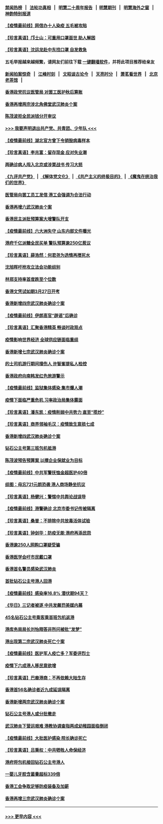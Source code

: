 #### [禁闻热榜](热点新闻.md?=0)  &nbsp;&nbsp;|&nbsp;&nbsp; [法轮功真相](https://github.com/gfw-breaker/truth/blob/master/README.md?=0) &nbsp;&nbsp;|&nbsp;&nbsp; [明慧二十周年报告](https://github.com/gfw-breaker/mh-reports/blob/master/README.md?=0) &nbsp;&nbsp;|&nbsp;&nbsp;[明慧期刊](https://github.com/gfw-breaker/mh-qikan) &nbsp;&nbsp;|&nbsp;&nbsp; [明慧海外之窗](https://github.com/gfw-breaker/mh-news/blob/master/README.md?=0) &nbsp;&nbsp;|&nbsp;&nbsp; [神韵特别报道](https://github.com/gfw-breaker/mh-news/blob/master/shenyun.md?=0)
#### [【疫情最前线】网信办十人染疫 五毛被攻陷](../pages/nsc415/n11903757.md?t=03012302) 
#### [【珍言真语】邝士山：可重用口罩面世 助人解困](../pages/nsc415/n11903875.md?t=03012302) 
#### [【珍言真语】沈运龙赴中东找口罩 自发救急](../pages/nsc415/n11903291.md?t=03012302) 
#### 五毛举报越来越频繁，请网友们前往下载 [一键翻墙软件](https://github.com/gfw-breaker/ssr-accounts)，并将此项目推荐给亲友
#### [新闻拍案惊奇](https://github.com/gfw-breaker/banned-news/blob/master/pages/link4.md) &nbsp;&nbsp;|&nbsp;&nbsp; [江峰时刻](https://github.com/gfw-breaker/banned-news/blob/master/pages/link4.md) &nbsp;&nbsp;|&nbsp;&nbsp; [文昭谈古论今](https://github.com/gfw-breaker/banned-news/blob/master/pages/link4.md) &nbsp;&nbsp;|&nbsp;&nbsp; [天亮时分](https://github.com/gfw-breaker/banned-news/blob/master/pages/link4.md) &nbsp;&nbsp;|&nbsp;&nbsp; [萧茗看世界](https://github.com/gfw-breaker/banned-news/blob/master/pages/link4.md) &nbsp;&nbsp;|&nbsp;&nbsp; [北京老茶馆](https://github.com/gfw-breaker/banned-news/blob/master/pages/link4.md) &nbsp;&nbsp;|&nbsp;&nbsp; 
#### [香港政党抗议医管局 对罢工医护秋后算账](../pages/nsc415/n11901746.md?t=03012302) 
#### [香港再增两宗涉北角佛堂武汉肺炎个案](../pages/nsc415/n11901737.md?t=03012302) 
#### [陈茂波拒全民派钱分开审议](../pages/nsc415/n11901672.md?t=03012302) 
#### [>>> 我要声明退出共产党、共青团、少年队 <<<](https://github.com/begood0513/goodnews/blob/master/quit/letter.md) 
#### [【疫情最前线】湖北官方曾下令销毁病毒样本](../pages/nsc415/n11901518.md?t=03012302) 
#### [【珍言真语】李兆富：留存现金 应对失业潮](../pages/nsc415/n11901448.md?t=03012302) 
#### [两确诊病人闯入北京或涉栗战书 传习大怒](../pages/nsc415/n11901180.md?t=03012302) 
#### [《九评共产党》](https://github.com/begood0513/9ping.md/blob/master/README.md) &nbsp;|&nbsp; [《解体党文化》](../../../../jtdwh.md/blob/master/README.md)  &nbsp;|&nbsp; [《共产主义的终极目的》](../../../../gczydzjmd.md/blob/master/README.md) &nbsp;|&nbsp; [《魔鬼在统治我们的世界》](../../../../mgztzwmdsj.md/blob/master/README.md) 
#### [医管局向罢工员工发信 港工会强调为合法行动](../pages/nsc415/n11898870.md?t=03012302) 
#### [香港再增六武汉肺炎个案](../pages/nsc415/n11898843.md?t=03012302) 
#### [香港民主派批预算案大增警队开支](../pages/nsc415/n11898813.md?t=03012302) 
#### [【疫情最前线】六大洲失守 山东内部文件曝光](../pages/nsc415/n11898455.md?t=03012302) 
#### [港府千亿派糖全民买单 警队预算逾250亿惹议](../pages/nsc415/n11898608.md?t=03012302) 
#### [【珍言真语】薛浩然：何君尧为选情再搅死水](../pages/nsc415/n11898269.md?t=03012302) 
#### [沈旭晖吁抢攻立法会功能组别](../pages/nsc415/n11896084.md?t=03012302) 
#### [林郑支持率首度跌至个位数](../pages/nsc415/n11896058.md?t=03012302) 
#### [香港文凭试如期3月27日开考](../pages/nsc415/n11896055.md?t=03012302) 
#### [香港新增四宗武汉肺炎确诊个案](../pages/nsc415/n11896040.md?t=03012302) 
#### [【疫情最前线】伊朗高官“辟谣”后确诊](../pages/nsc415/n11895902.md?t=03012302) 
#### [【珍言真语】汇聚香港精英 畅谈时政观点](../pages/nsc415/n11895733.md?t=03012302) 
#### [疫情影响世界经济 全球供应链面临重组](../pages/nsc415/n11895634.md?t=03012302) 
#### [香港新增七宗武汉肺炎确诊个案](../pages/nsc415/n11893498.md?t=03012302) 
#### [的士司机游行期间撞伤人 许智峯提私人检控](../pages/nsc415/n11893483.md?t=03012302) 
#### [香港政府向南韩发红色旅游警示](../pages/nsc415/n11893398.md?t=03012302) 
#### [【疫情最前线】监狱集体感染 集市爆人潮](../pages/nsc415/n11893181.md?t=03012302) 
#### [疫情下面临严重危机  习率政治局集体露面](../pages/nsc415/n11893305.md?t=03012302) 
#### [【珍言真语】潘东凯：疫情削弱中共势力 直至“揽炒”](../pages/nsc415/n11892866.md?t=03012302) 
#### [【珍言真语】商界领袖毛汉：疫情致生意损七成](../pages/nsc415/n11890348.md?t=03012302) 
#### [香港新增四武汉肺炎确诊个案](../pages/nsc415/n11890610.md?t=03012302) 
#### [钻石公主号第三班包机抵港](../pages/nsc415/n11890645.md?t=03012302) 
#### [陈茂波预告预算案 以撑企业保就业为目标](../pages/nsc415/n11890574.md?t=03012302) 
#### [【疫情最前线】中共军警抚恤金超医护40倍](../pages/nsc415/n11890458.md?t=03012302) 
#### [组图：毋忘721元朗恐袭 港人商场静坐抗议](../pages/nsc415/n11876882.md?t=03012302) 
#### [【珍言真语】杨健兴：警惕中共舆论战误导](../pages/nsc415/n11888131.md?t=03012302) 
#### [【疫情最前线】港警确诊 北京市委书记传被隔离](../pages/nsc415/n11886872.md?t=03012302) 
#### [【珍言真语】桑普：不排除中共放毒活体试验](../pages/nsc415/n11886832.md?t=03012302) 
#### [【珍言真语】钟剑华：防疫无能 港府再添民怨](../pages/nsc415/n11884504.md?t=03012302) 
#### [香港逾250人网购口罩疑受骗](../pages/nsc415/n11884388.md?t=03012302) 
#### [香港医学会吁市民戴口罩](../pages/nsc415/n11884367.md?t=03012302) 
#### [香港首名警员感染武汉肺炎](../pages/nsc415/n11884357.md?t=03012302) 
#### [首批钻石公主号港人回港](../pages/nsc415/n11884333.md?t=03012302) 
#### [【疫情最前线】感染率16.8% 潜伏期94天？](../pages/nsc415/n11884256.md?t=03012302) 
#### [《华日》三记者被逐 中共发飙罚美媒内幕](../pages/nsc415/n11884184.md?t=03012302) 
#### [45名钻石公主号乘客乘首班包机返港](../pages/nsc415/n11881770.md?t=03012302) 
#### [港库务局局长刘怡翔答非所问被批“发梦”](../pages/nsc415/n11881752.md?t=03012302) 
#### [港出现第二宗武汉肺炎死亡个案](../pages/nsc415/n11881736.md?t=03012302) 
#### [【疫情最前线】医护军人疫亡多？军委评烈士](../pages/nsc415/n11881655.md?t=03012302) 
#### [疫情下六成港人移民意欲增](../pages/nsc415/n11881699.md?t=03012302) 
#### [【珍言真语】巴裔港商：不再依赖大陆生存](../pages/nsc415/n11881126.md?t=03012302) 
#### [香港首56名确诊者近九成延误隔离](../pages/nsc415/n11879079.md?t=03012302) 
#### [香港新增两宗武汉肺炎确诊个案](../pages/nsc415/n11879064.md?t=03012302) 
#### [钻石公主号港人或分批撤走](../pages/nsc415/n11879029.md?t=03012302) 
#### [武汉肺炎下营运艰难 港教协调查指两成幼稚园面临倒闭](../pages/nsc415/n11878989.md?t=03012302) 
#### [【疫情最前线】大批医护感染 院长确诊死亡](../pages/nsc415/n11878595.md?t=03012302) 
#### [【珍言真语】吕秉权：中共牺牲人命保经济](../pages/nsc415/n11878390.md?t=03012302) 
#### [港府将包机接回钻石公主号港人](../pages/nsc415/n11876352.md?t=03012302) 
#### [一婴儿牙胶含菌量超标339倍](../pages/nsc415/n11876336.md?t=03012302) 
#### [香港工会争取足够防疫装备及加薪](../pages/nsc415/n11876313.md?t=03012302) 
#### [香港再增三宗武汉肺炎确诊个案](../pages/nsc415/n11876297.md?t=03012302) 

----
#### [ >>> 更早内容 <<< ](../indexes/nsc415-earlier.md)
